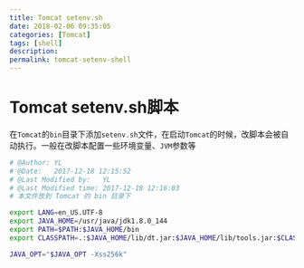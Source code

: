 ```yaml
---
title: Tomcat setenv.sh
date: 2018-02-06 09:35:05
categories: [Tomcat]
tags: [shell]
description:
permalink: tomcat-setenv-shell
---
```


# Tomcat setenv.sh脚本

在`Tomcat`的`bin`目录下添加`setenv.sh`文件，在启动`Tomcat`的时候，改脚本会被自动执行。一般在改脚本配置一些环境变量、`JVM`参数等

```sh
# @Author: YL
# @Date:   2017-12-18 12:15:52
# @Last Modified by:   YL
# @Last Modified time: 2017-12-18 12:16:03
# 本文件放到 Tomcat 的 bin 目录下

export LANG=en_US.UTF-8
export JAVA_HOME=/usr/java/jdk1.8.0_144
export PATH=$PATH:$JAVA_HOME/bin
export CLASSPATH=.:$JAVA_HOME/lib/dt.jar:$JAVA_HOME/lib/tools.jar:$CLASSPATH

JAVA_OPT="$JAVA_OPT -Xss256k"
```


